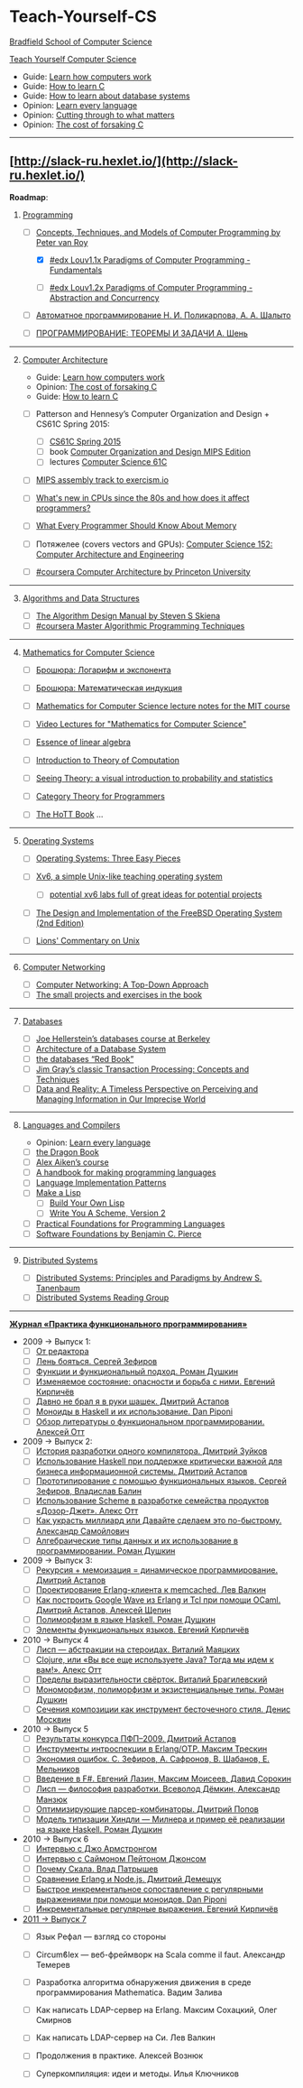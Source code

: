 # Teach-Yourself-CS

[Bradfield School of Computer Science](https://bradfieldcs.com/)

[Teach Yourself Computer Science](https://teachyourselfcs.com/)

- Guide: [Learn how computers work](https://blog.bradfieldcs.com/learn-how-computers-work-e7d33dba0238)
- Guide: [How to learn C](https://blog.bradfieldcs.com/how-to-learn-c-59222a627a4c)
- Guide: [How to learn about database systems](https://blog.bradfieldcs.com/how-to-learn-about-database-systems-40c7432f471d)
- Opinion: [Learn every language](https://blog.bradfieldcs.com/in-2017-learn-every-language-59b11f68eee)
- Opinion: [Cutting through to what matters](https://bradfieldcs.com/knives/)
- Opinion: [The cost of forsaking C](https://blog.bradfieldcs.com/the-cost-of-forsaking-c-113986438784)
---
[http://slack-ru.hexlet.io/](http://slack-ru.hexlet.io/)
---
__Roadmap__:

1. [Programming](https://teachyourselfcs.com/#programming)
     
    - [ ] [Concepts, Techniques, and Models of Computer Programming by Peter van Roy](http://www.epsa.org/forms/uploadFiles/3B6300000000.filename.booksingle.pdf)
 
      - [X] [#edx Louv1.1x Paradigms of Computer Programming - Fundamentals](https://www.edx.org/course/paradigms-computer-programming-louvainx-louv1-1x-1)

      - [ ] [#edx Louv1.2x Paradigms of Computer Programming - Abstraction and Concurrency](https://courses.edx.org/courses/course-v1:LouvainX+Louv1.2x+3T2016/info)
      
   - [ ] [Автоматное программирование Н. И. Поликарпова, А. А. Шалыто](http://is.ifmo.ru/books/_book.pdf)
   
   - [ ] [ПРОГРАММИРОВАНИЕ: ТЕОРЕМЫ И ЗАДАЧИ А. Шень](http://www.e-academy7.narod.ru/COURSES/PROGRAM/LITERATURA/01shen.PDF)
      
---
      
2. [Computer Architecture](https://teachyourselfcs.com/#architecture)
   
    - Guide: [Learn how computers work](https://blog.bradfieldcs.com/learn-how-computers-work-e7d33dba0238)
    - Opinion: [The cost of forsaking C](https://blog.bradfieldcs.com/the-cost-of-forsaking-c-113986438784)
    - Guide: [How to learn C](https://blog.bradfieldcs.com/how-to-learn-c-59222a627a4c)
    
    - [ ] Patterson and Hennesy’s Computer Organization and Design + CS61C Spring 2015:
        
        - [ ] [CS61C Spring 2015](http://inst.eecs.berkeley.edu/~cs61c/sp15/)
        - [ ] book [Computer Organization and Design MIPS Edition](https://www.amazon.com/gp/product/0124077269?pldnSite=1)
        - [ ] lectures [Computer Science 61C](https://www.youtube.com/watch?v=gJJeUFyuvvg&list=PL-XXv-cvA_iCl2-D-FS5mk0jFF6cYSJs_)
    
    - [ ] [MIPS assembly track to exercism.io](http://exercism.io/languages/mips/about)
    
    - [ ] [What's new in CPUs since the 80s and how does it affect programmers?](https://danluu.com/new-cpu-features/)
    - [ ] [What Every Programmer Should Know About Memory](https://people.freebsd.org/~lstewart/articles/cpumemory.pdf)
    
    - [ ] Потяжелее (covers vectors and GPUs): [Computer Science 152: Computer Architecture and Engineering](http://www-inst.eecs.berkeley.edu/~cs152/fa16/)
    
    - [ ] [#coursera Computer Architecture by Princeton University](https://www.coursera.org/learn/comparch)
    
---

3. [Algorithms and Data Structures](https://teachyourselfcs.com/#algorithms)
        
    - [ ] [The Algorithm Design Manual by Steven S Skiena](https://teachyourselfcs.com/#algorithms)
    - [ ] [#coursera Master Algorithmic Programming Techniques](https://www.coursera.org/specializations/data-structures-algorithms)

---

4. [Mathematics for Computer Science](https://teachyourselfcs.com/#math)

    - [ ] [Брошюра: Логарифм и экспонента](http://www.mccme.ru/free-books/shen/shen-log.pdf)
    - [ ] [Брошюра: Математическая индукция](http://www.mccme.ru/free-books/shen/shen-induction.pdf)
    - [ ] [Mathematics for Computer Science lecture notes for the MIT course](https://courses.csail.mit.edu/6.042/spring17/mcs.pdf)
    - [ ] [Video Lectures for "Mathematics for Computer Science"](https://ocw.mit.edu/courses/electrical-engineering-and-computer-science/6-042j-mathematics-for-computer-science-fall-2010/video-lectures/)
    - [ ] [Essence of linear algebra](https://www.youtube.com/playlist?list=PLZHQObOWTQDPD3MizzM2xVFitgF8hE_ab)
    - [ ] [Introduction to Theory of Computation](http://cglab.ca/~michiel/TheoryOfComputation/TheoryOfComputation.pdf)
    
    - [ ] [Seeing Theory: a visual introduction to probability and statistics](http://students.brown.edu/seeing-theory/)
    
    - [ ] [Category Theory for Programmers](https://bartoszmilewski.com/2014/10/28/category-theory-for-programmers-the-preface/)
    - [ ] [The HoTT Book](https://homotopytypetheory.org/book/)
    ...
     
---

5. [Operating Systems](https://teachyourselfcs.com/#operating-systems)

    - [ ] [Operating Systems: Three Easy Pieces](http://pages.cs.wisc.edu/~remzi/OSTEP/)
    
    - [ ] [Xv6, a simple Unix-like teaching operating system](https://pdos.csail.mit.edu/6.828/2016/xv6.html)
        - [ ] [potential xv6 labs full of great ideas for potential projects](http://pages.cs.wisc.edu/~remzi/OSTEP/lab-projects-xv6.pdf)
        
    - [ ] [The Design and Implementation of the FreeBSD Operating System (2nd Edition)](https://www.amazon.com/Design-Implementation-FreeBSD-Operating-System/dp/0321968972/)
    
    - [ ] [Lions' Commentary on Unix](https://www.amazon.com/Lions-Commentary-Unix-John/dp/1573980137/)

---

6. [Computer Networking](https://teachyourselfcs.com/#networking)

    - [ ] [Computer Networking: A Top-Down Approach](https://teachyourselfcs.com/#networking) 
    - [ ] [The small projects and exercises in the book](http://www-net.cs.umass.edu/wireshark-labs/)
    
---

7. [Databases](https://teachyourselfcs.com/#databases)

    - [ ] [Joe Hellerstein’s databases course at Berkeley](https://www.youtube.com/watch?v=dY48_UZhvhw&list=PL-XXv-cvA_iBVK2QzAV-R7NMA1ZkaiR2y)
    - [ ] [Architecture of a Database System](http://db.cs.berkeley.edu/papers/fntdb07-architecture.pdf)
    - [ ] [the databases “Red Book”](http://www.redbook.io/)
    - [ ] [Jim Gray’s classic Transaction Processing: Concepts and Techniques ](https://www.amazon.com/Transaction-Processing-Concepts-Techniques-Management/dp/1558601902)
    - [ ] [Data and Reality: A Timeless Perspective on Perceiving and Managing Information in Our Imprecise World](https://www.amazon.com/Data-Reality-Perspective-Perceiving-Information/dp/1935504215)

---

8. [Languages and Compilers](https://teachyourselfcs.com/#languages)

    - Opinion: [Learn every language](https://blog.bradfieldcs.com/in-2017-learn-every-language-59b11f68eee)
    - [ ] [the Dragon Book](https://www.amazon.com/gp/product/0321486811?pldnSite=1)
    - [ ] [Alex Aiken’s course](https://lagunita.stanford.edu/courses/Engineering/Compilers/Fall2014/about)
    - [ ] [A handbook for making programming languages](http://www.craftinginterpreters.com/)
    - [ ] [Language Implementation Patterns](https://www.amazon.com/gp/product/193435645X?pldnSite=1)
    - [ ] [Make a Lisp](https://github.com/kanaka/mal)
        - [ ] [Build Your Own Lisp](http://www.buildyourownlisp.com/)
        - [ ] [Write You A Scheme, Version 2](https://wespiser.com/writings/wyas/home.html?utm_content=buffer5ca75&utm_medium=social&utm_source=twitter.com&utm_campaign=buffer)
        
    - [ ] [Practical Foundations for Programming Languages](https://www.amazon.com/Practical-Foundations-Programming-Languages-Robert/dp/1107150302/ref=pd_sim_14_13?_encoding=UTF8&pd_rd_i=1107150302&pd_rd_r=YEG9BPQGS65XC8WMPXYA&pd_rd_w=SOtXs&pd_rd_wg=JrKY4&psc=1&refRID=YEG9BPQGS65XC8WMPXYA)
    - [ ] [Software Foundations by Benjamin C. Pierce](http://www.cis.upenn.edu/~bcpierce/sf/current/index.html)
    
---

9. [Distributed Systems](https://teachyourselfcs.com/#distributed-systems)

    - [ ] [Distributed Systems: Principles and Paradigms by Andrew S. Tanenbaum](https://www.amazon.com/Distributed-Systems-Principles-Andrew-Tanenbaum/dp/153028175X)
    - [ ] [Distributed Systems Reading Group](http://dsrg.pdos.csail.mit.edu/papers/) 
---

[__Журнал «Практика функционального программирования»__](http://fprog.ru/)

  * 2009 → Выпуск 1:
    - [ ] [От редактора](http://fprog.ru/2009/issue1/lev-walkin-editorial/)
    - [ ] [Лень бояться. Сергей Зефиров](http://fprog.ru/2009/issue1/serguey-zefirov-lazy-to-fear/)
    - [ ] [Функции и функциональный подход. Роман Душкин](http://fprog.ru/2009/issue1/roman-dushkin-functional-approach/)
    - [ ] [Изменяемое состояние: опасности и борьба с ними. Евгений Кирпичёв](http://fprog.ru/2009/issue1/eugene-kirpichov-fighting-mutable-state/)
    - [ ] [Давно не брал я в руки шашек. Дмитрий Астапов](http://fprog.ru/2009/issue1/dmitry-astapov-checkers/)
    - [ ] [Моноиды в Haskell и их использование. Dan Piponi](http://fprog.ru/2009/issue1/dan-piponi-haskell-monoids-and-their-uses/)
    - [ ] [Обзор литературы о функциональном программировании. Алексей Отт](http://fprog.ru/2009/issue1/alex-ott-literature-overview/)
  
  * 2009 → Выпуск 2:
    - [ ]  [История разработки одного компилятора. Дмитрий Зуйков](http://fprog.ru/2009/issue2/dmitry-zuikov-one-compiler-story/)
    - [ ] [Использование Haskell при поддержке критически важной для бизнеса информационной системы. Дмитрий Астапов](http://fprog.ru/2009/issue2/dmitry-astapov-haskell-mission-critical/)
    - [ ] [Прототипирование с помощью функциональных языков. Сергей Зефиров, Владислав Балин](http://fprog.ru/2009/issue2/serguey-zefirov-vladislav-balin-prototyping-with-functional-languages/)
    - [ ] [Использование Scheme в разработке семейства продуктов «Дозор-Джет». Алекс Отт](http://fprog.ru/2009/issue2/alex-ott-using-scheme-in-dozor-jet/)
    - [ ] [Как украсть миллиард или Давайте сделаем это по-быстрому. Александр Самойлович](http://fprog.ru/2009/issue2/alexander-samoylovich-erlang-crawler/)
    - [ ] [Алгебраические типы данных и их использование в программировании. Роман Душкин](http://fprog.ru/2009/issue2/roman-dushkin-algebraic-data-types/)
    
  * 2009 → Выпуск 3:
    - [ ] [Рекурсия + мемоизация = динамическое программирование. Дмитрий Астапов](http://fprog.ru/2009/issue3/dmitry-astapov-recursion-memoization-dynamic-programming/)
    - [ ] [Проектирование Erlang-клиента к memcached. Лев Валкин](http://fprog.ru/2009/issue3/lev-walkin-designing-erlang-memcached-client/)
    - [ ] [Как построить Google Wave из Erlang и Tcl при помощи OCaml. Дмитрий Астапов, Алексей Щепин](http://fprog.ru/2009/issue3/dmitry-astapov-alexey-shchepin-building-google-wave-from-erlang-tcl-with-ocaml/)
    - [ ] [Полиморфизм в языке Haskell. Роман Душкин](http://fprog.ru/2009/issue3/roman-dushkin-haskell-polymorphism/)
    - [ ] [Элементы функциональных языков. Евгений Кирпичёв](http://fprog.ru/2009/issue3/eugene-kirpichov-elements-of-functional-languages/)
    
  * 2010 → Выпуск 4
    - [ ] [Лисп — абстракции на стероидах. Виталий Маяцких](http://fprog.ru/2010/issue4/vitaly-mayatskikh-lisp-abstractions-on-steroids/) 
    - [ ] [Clojure, или «Вы все еще используете Java? Тогда мы идем к вам!». Алекс Отт](http://fprog.ru/2010/issue4/alex-ott-clojure/)
    - [ ] [Пределы выразительности свёрток. Виталий Брагилевский](http://fprog.ru/2010/issue4/vitaly-bragilevsky-limits-of-folds-expressiveness/)
    - [ ] [Мономорфизм, полиморфизм и экзистенциальные типы. Роман Душкин](http://fprog.ru/2010/issue4/roman-dushkin-existentials/)
    - [ ] [Сечения композиции как инструмент бесточечного стиля. Денис Москвин](http://fprog.ru/2010/issue4/denis-moskvin-compositions-sections/)
    
  * 2010 → Выпуск 5 
    - [ ] [Результаты конкурса ПФП–2009. Дмитрий Астапов](http://fprog.ru/2010/issue5/dmitry-astapov-contest/) 
    - [ ] [Инструменты интроспекции в Erlang/OTP. Максим Трескин](http://fprog.ru/2010/issue5/maxim-treskin-erlang-introspection/)
    - [ ] [Экономия ошибок. С. Зефиров, А. Сафронов, В. Шабанов, Е. Мельников](http://fprog.ru/2010/issue5/serguey-zefirov-et-al-error-economy/)
    - [ ] [Введение в F#. Евгений Лазин, Максим Моисеев, Давид Сорокин](http://fprog.ru/2010/issue5/maxim-moiseev-et-al-fsharp-intro/)
    - [ ] [Лисп — философия разработки. Всеволод Дёмкин, Александр Манзюк](http://fprog.ru/2010/issue5/vsevolod-dyomkin-lisp-philosophy/)
    - [ ] [Оптимизирующие парсер-комбинаторы. Дмитрий Попов](http://fprog.ru/2010/issue5/dmitry-popov-optimizing-parser-combinators/)
    - [ ] [Модель типизации Хиндли — Милнера и пример её реализации на языке Haskell. Роман Душкин](http://fprog.ru/2010/issue5/roman-dushkin-hindley-milner/)
    
  * 2010 → Выпуск 6
    - [ ] [Интервью с Джо Армстронгом](http://fprog.ru/2010/issue6/interview-joe-armstrong/)
    - [ ] [Интервью с Саймоном Пейтоном Джонсом](http://fprog.ru/2010/issue6/interview-simon-peyton-jones/)
    - [ ] [Почему Скала. Влад Патрышев](http://fprog.ru/2010/issue6/vlad-patryshev-why-scala/)
    - [ ] [Сравнение Erlang и Node.js. Дмитрий Демещук](http://fprog.ru/2010/issue6/dmitry-demeshchuk-node.js-vs-erlang/)
    - [ ] [Быстрое инкрементальное сопоставление с регулярными выражениями при помощи моноидов. Dan Piponi](http://fprog.ru/2010/issue6/dan-piponi-fast-incremental-regular-expression/)
    - [ ] [Инкрементальные регулярные выражения. Евгений Кирпичёв](http://fprog.ru/2010/issue6/eugene-kirpichov-incremental-regular-expressions/)
    
  * [2011 → Выпуск 7](http://fprog.ru/2011/issue7/)
    - [ ] Язык Рефал — взгляд со стороны
    - [ ] Circumϐlex — веб-фреймворк на Scala comme il faut. Александр Темерев
    - [ ] Разработка алгоритма обнаружения движения в среде программирования Mathematica. Вадим Залива
    - [ ] Как написать LDAP-сервер на Erlang. Максим Сохацкий, Олег Смирнов
    - [ ] Как написать LDAP-сервер на Си. Лев Валкин
    - [ ] Продолжения в практике. Алексей Вознюк
    - [ ] Суперкомпиляция: идеи и методы. Илья Ключников
    
    
    
        
        

    



    
    

    
    








